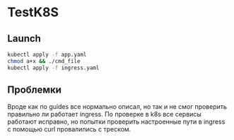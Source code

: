 # TestK8S

## Launch
```bash
kubectl apply -f app.yaml
chmod a+x && ./cmd_file
kubectl apply -f ingress.yaml
```

## Проблемки
Вроде как по guides все нормально описал, но так и не смог проверить 
правильно ли работает ingress. По проверке в k8s все сервисы работают 
исправно, но попытки проверить настроенные пути в ingress с помощью 
curl провалились с треском.
